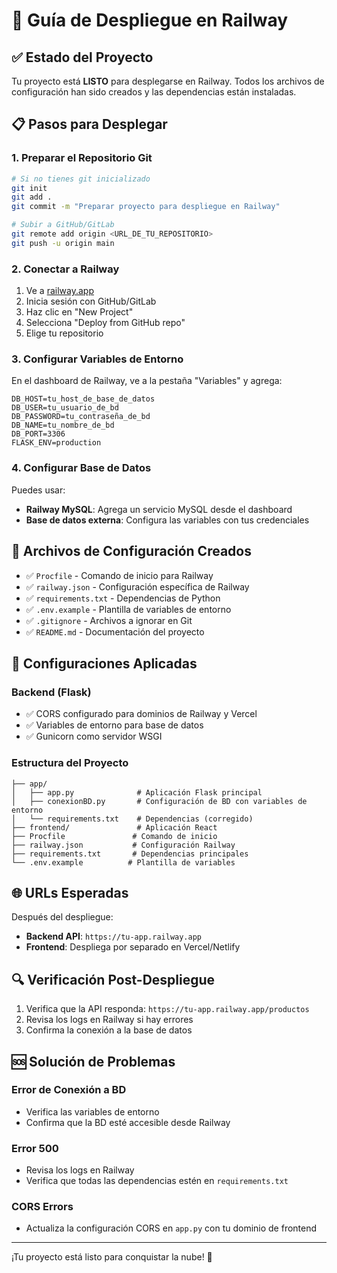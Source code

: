 # 🚀 Guía de Despliegue en Railway

## ✅ Estado del Proyecto
Tu proyecto está **LISTO** para desplegarse en Railway. Todos los archivos de configuración han sido creados y las dependencias están instaladas.

## 📋 Pasos para Desplegar

### 1. Preparar el Repositorio Git
```bash
# Si no tienes git inicializado
git init
git add .
git commit -m "Preparar proyecto para despliegue en Railway"

# Subir a GitHub/GitLab
git remote add origin <URL_DE_TU_REPOSITORIO>
git push -u origin main
```

### 2. Conectar a Railway
1. Ve a [railway.app](https://railway.app)
2. Inicia sesión con GitHub/GitLab
3. Haz clic en "New Project"
4. Selecciona "Deploy from GitHub repo"
5. Elige tu repositorio

### 3. Configurar Variables de Entorno
En el dashboard de Railway, ve a la pestaña "Variables" y agrega:

```
DB_HOST=tu_host_de_base_de_datos
DB_USER=tu_usuario_de_bd
DB_PASSWORD=tu_contraseña_de_bd
DB_NAME=tu_nombre_de_bd
DB_PORT=3306
FLASK_ENV=production
```

### 4. Configurar Base de Datos
Puedes usar:
- **Railway MySQL**: Agrega un servicio MySQL desde el dashboard
- **Base de datos externa**: Configura las variables con tus credenciales

## 📁 Archivos de Configuración Creados

- ✅ `Procfile` - Comando de inicio para Railway
- ✅ `railway.json` - Configuración específica de Railway
- ✅ `requirements.txt` - Dependencias de Python
- ✅ `.env.example` - Plantilla de variables de entorno
- ✅ `.gitignore` - Archivos a ignorar en Git
- ✅ `README.md` - Documentación del proyecto

## 🔧 Configuraciones Aplicadas

### Backend (Flask)
- ✅ CORS configurado para dominios de Railway y Vercel
- ✅ Variables de entorno para base de datos
- ✅ Gunicorn como servidor WSGI

### Estructura del Proyecto
```
├── app/
│   ├── app.py              # Aplicación Flask principal
│   ├── conexionBD.py       # Configuración de BD con variables de entorno
│   └── requirements.txt    # Dependencias (corregido)
├── frontend/               # Aplicación React
├── Procfile               # Comando de inicio
├── railway.json           # Configuración Railway
├── requirements.txt       # Dependencias principales
└── .env.example          # Plantilla de variables
```

## 🌐 URLs Esperadas
Después del despliegue:
- **Backend API**: `https://tu-app.railway.app`
- **Frontend**: Despliega por separado en Vercel/Netlify

## 🔍 Verificación Post-Despliegue
1. Verifica que la API responda: `https://tu-app.railway.app/productos`
2. Revisa los logs en Railway si hay errores
3. Confirma la conexión a la base de datos

## 🆘 Solución de Problemas

### Error de Conexión a BD
- Verifica las variables de entorno
- Confirma que la BD esté accesible desde Railway

### Error 500
- Revisa los logs en Railway
- Verifica que todas las dependencias estén en `requirements.txt`

### CORS Errors
- Actualiza la configuración CORS en `app.py` con tu dominio de frontend

---

¡Tu proyecto está listo para conquistar la nube! 🚀